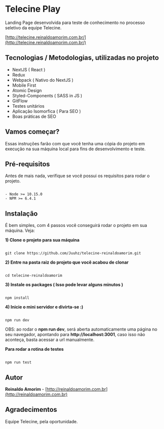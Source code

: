 # Telecine Play

Landing Page desenvolvida para teste de conhecimento no processo seletivo da equipe Telecine.

[http://telecine.reinaldoamorim.com.br/](http://telecine.reinaldoamorim.com.br/)

## Tecnologias / Metodologias, utilizadas no projeto 
- NextJS ( React )
- Redux
- Webpack ( Nativo do NextJS )
- Mobile First
- Atomic Design
- Styled-Components ( SASS in JS )
- GitFlow
- Testes unitários
- Aplicação Isomorfica ( Para SEO )
- Boas práticas de SEO

## Vamos começar?

Essas instruções farão com que você tenha uma cópia do projeto em execução na sua máquina local para fins de desenvolvimento e teste.

## Pré-requisitos

Antes de mais nada, verifique se você possui os requisitos para rodar o projeto.

```

- Node >= 10.15.0
- NPM >= 6.4.1

```

## Instalação

É bem simples, com 4 passos você conseguirá rodar o projeto em sua máquina. Veja:

**1) Clone o projeto para sua máquina**

```

git clone https://github.com/Juuhz/telecine-reinaldoamorim.git

```

**2) Entre na pasta raiz do projeto que você acabou de clonar**

```

cd telecine-reinaldoamorim

```

**3) Instale os packages ( Isso pode levar alguns minutos )**

```

npm install

```

**4) Inicie o mini servidor e divirta-se :)**

```

npm run dev

```

OBS: ao rodar o **npm run dev**, será aberta automaticamente uma página no seu navegador, apontando para **http://localhost:3001**, caso isso não aconteça, basta acessar a url manualmente.

**Para rodar a rotina de testes**

```

npm run test

```

## Autor

**Reinaldo Amorim** - [http://reinaldoamorim.com.br](http://reinaldoamorim.com.br)

## Agradecimentos

Equipe Telecine, pela oportunidade.
